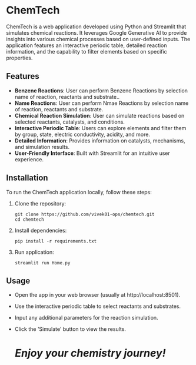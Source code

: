 # ChemTech
ChemTech is a web application developed using Python and Streamlit that simulates chemical reactions. It leverages Google Generative AI to provide insights into various chemical processes based on user-defined inputs. The application features an interactive periodic table, detailed reaction information, and the capability to filter elements based on specific properties.


## Features
- **Benzene Reactions**: User can perform Benzene Reactions by selection name of reaction, reactants and substrate..
- **Name Reactions**: User can perform Nmae Reactions by selection name of reaction, reactants and substrate.
- **Chemical Reaction Simulation**: User can simulate reactions based on selected reactants, catalysts, and conditions.
- **Interactive Periodic Table**: Users can explore elements and filter them by group, state, electric conductivity, acidity, and more.  
- **Detailed Information**: Provides information on catalysts, mechanisms, and simulation results.
- **User-Friendly Interface**: Built with Streamlit for an intuitive user experience.

## Installation

To run the ChemTech application locally, follow these steps:

1. Clone the repository:
   ```
   git clone https://github.com/vivek01-ops/chemtech.git
   cd chemtech
   ```
   
2. Install dependencies:
   ```
   pip install -r requirements.txt
   ```

4. Run application:
   ```
   streamlit run Home.py
   ```

## Usage
- Open the app in your web browser (usually at http://localhost:8501).
- Use the interactive periodic table to select reactants and substrates.
- Input any additional parameters for the reaction simulation.
- Click the 'Simulate' button to view the results.

  # *Enjoy your chemistry journey!*
